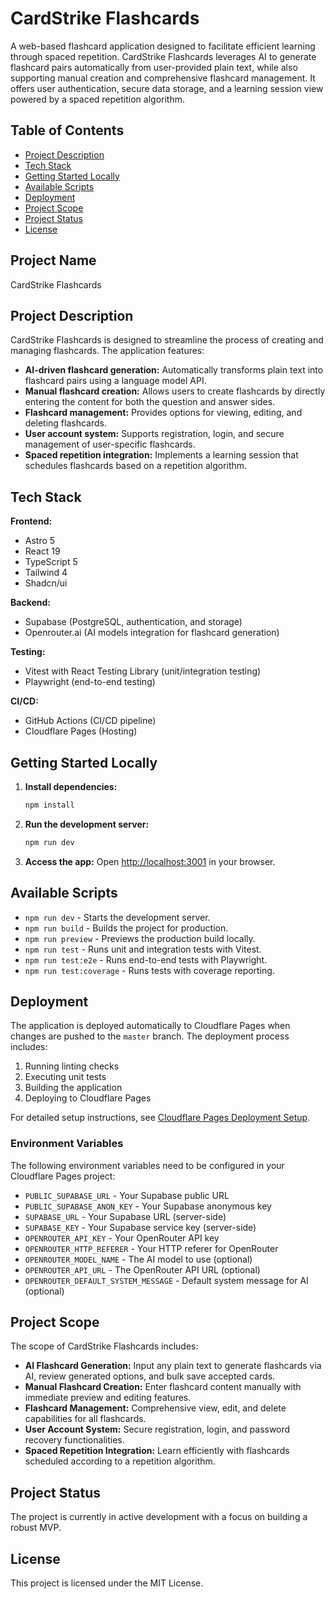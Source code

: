 # CardStrike Flashcards

A web-based flashcard application designed to facilitate efficient learning through spaced repetition. CardStrike Flashcards leverages AI to generate flashcard pairs automatically from user-provided plain text, while also supporting manual creation and comprehensive flashcard management. It offers user authentication, secure data storage, and a learning session view powered by a spaced repetition algorithm.

## Table of Contents

- [Project Description](#project-description)
- [Tech Stack](#tech-stack)
- [Getting Started Locally](#getting-started-locally)
- [Available Scripts](#available-scripts)
- [Deployment](#deployment)
- [Project Scope](#project-scope)
- [Project Status](#project-status)
- [License](#license)

## Project Name

CardStrike Flashcards

## Project Description

CardStrike Flashcards is designed to streamline the process of creating and managing flashcards. The application features:

- **AI-driven flashcard generation:** Automatically transforms plain text into flashcard pairs using a language model API.
- **Manual flashcard creation:** Allows users to create flashcards by directly entering the content for both the question and answer sides.
- **Flashcard management:** Provides options for viewing, editing, and deleting flashcards.
- **User account system:** Supports registration, login, and secure management of user-specific flashcards.
- **Spaced repetition integration:** Implements a learning session that schedules flashcards based on a repetition algorithm.

## Tech Stack

**Frontend:**

- Astro 5
- React 19
- TypeScript 5
- Tailwind 4
- Shadcn/ui

**Backend:**

- Supabase (PostgreSQL, authentication, and storage)
- Openrouter.ai (AI models integration for flashcard generation)

**Testing:**

- Vitest with React Testing Library (unit/integration testing)
- Playwright (end-to-end testing)

**CI/CD:**

- GitHub Actions (CI/CD pipeline)
- Cloudflare Pages (Hosting)

## Getting Started Locally

1. **Install dependencies:**

   ```bash
   npm install
   ```

2. **Run the development server:**

   ```bash
   npm run dev
   ```

3. **Access the app:**
   Open [http://localhost:3001](http://localhost:3001) in your browser.

## Available Scripts

- `npm run dev` - Starts the development server.
- `npm run build` - Builds the project for production.
- `npm run preview` - Previews the production build locally.
- `npm run test` - Runs unit and integration tests with Vitest.
- `npm run test:e2e` - Runs end-to-end tests with Playwright.
- `npm run test:coverage` - Runs tests with coverage reporting.

## Deployment

The application is deployed automatically to Cloudflare Pages when changes are pushed to the `master` branch. The deployment process includes:

1. Running linting checks
2. Executing unit tests
3. Building the application
4. Deploying to Cloudflare Pages

For detailed setup instructions, see [Cloudflare Pages Deployment Setup](.github/CLOUDFLARE_SETUP.md).

### Environment Variables

The following environment variables need to be configured in your Cloudflare Pages project:

- `PUBLIC_SUPABASE_URL` - Your Supabase public URL
- `PUBLIC_SUPABASE_ANON_KEY` - Your Supabase anonymous key
- `SUPABASE_URL` - Your Supabase URL (server-side)
- `SUPABASE_KEY` - Your Supabase service key (server-side)
- `OPENROUTER_API_KEY` - Your OpenRouter API key
- `OPENROUTER_HTTP_REFERER` - Your HTTP referer for OpenRouter
- `OPENROUTER_MODEL_NAME` - The AI model to use (optional)
- `OPENROUTER_API_URL` - The OpenRouter API URL (optional)
- `OPENROUTER_DEFAULT_SYSTEM_MESSAGE` - Default system message for AI (optional)

## Project Scope

The scope of CardStrike Flashcards includes:

- **AI Flashcard Generation:** Input any plain text to generate flashcards via AI, review generated options, and bulk save accepted cards.
- **Manual Flashcard Creation:** Enter flashcard content manually with immediate preview and editing features.
- **Flashcard Management:** Comprehensive view, edit, and delete capabilities for all flashcards.
- **User Account System:** Secure registration, login, and password recovery functionalities.
- **Spaced Repetition Integration:** Learn efficiently with flashcards scheduled according to a repetition algorithm.

## Project Status

The project is currently in active development with a focus on building a robust MVP.

## License

This project is licensed under the MIT License.
